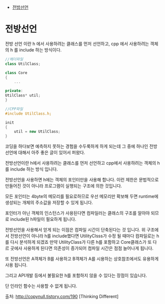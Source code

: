 <!-- START doctoc generated TOC please keep comment here to allow auto update -->
<!-- DON'T EDIT THIS SECTION, INSTEAD RE-RUN doctoc TO UPDATE -->


- [전방선언](#%EC%A0%84%EB%B0%A9%EC%84%A0%EC%96%B8)

<!-- END doctoc generated TOC please keep comment here to allow auto update -->

# 전방선언

전방 선언 이란 h 에서 사용하려는 클래스를 먼저 선언하고, cpp 에서 사용하려는 객체의 h 를 include 하는 방식이다.

```cpp
//헤더파일
class UtilClass;

class Core
{
    ...

private:
UtilClass* util;
}
```

```cpp
//CPP파일
#include UtilClass.h;

init
{
    util = new UtilClass;
}
```

코딩을 하다보면 예측하지 못하는 경험을 수두룩하게 하게 되는데 그 중에 하나인 전방 선언에 대해서 아주 좋은 글이 있어서 퍼왔다.





전방선언이란 h에서 사용하려는 클래스를 먼저 선언하고 cpp에서 사용하려는 객체의 h를 include 하는 방식 입니다.

전방선언을 사용하면 h에는 객체의 포인터만을 사용해 합나다. 이런 제한은 문법적으로 만들어진 것이 아니라 프로그램이 실행되는 구조에 의한 것입니다.



모든 포인터는 4byte의 메모리를 필요로하므로 우선 메모리만 확보해 두면 runtime에 생성되는 개체의 주소값을 저장할 수 있게 됩니다.



포인터가 아닌 객체의 인스턴스가 사용된다면 컴파일러는 클래스의 구조를 알아야 되므로 include된 h파일이 필요하게 됩니다.



전방선언을 사용해서 얻게 되는 이점은 컴파일 시간이 단축된다는 것 입니다. 위 구조에서 전방선언이 아니라 h를 include했다면 UtilityClsss가 수정 될 때마다 컴파일로는 h를 다시 분석하게 되겠죠 만약 UtilityClass가 다른 h를 포함하고 Core클래스가 또 다르 곳에사 사용하게 된다면 의존성이 증가되어 컴파일 시간은 점점 늘어나게 됩니다.



또 전방선언은 A객체가 B를 사용하고 B객체가 A를 시용하는 상호참조에서도 유용하게 사용 됩니다.



그리고 API개발 등에서 불필요한 h를 포함하지 않을 수 있다는 장점이 있습니다.



단 인라인 함수는 사용할 수 없게 됩니다.



출처: http://copynull.tistory.com/190 [Thinking Different]